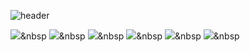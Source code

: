 ![header](https://capsule-render.vercel.app/api?type=waving&color=ff9933&height=300&section=header&text=Mandarine%20Punch&fontSize=90&fontColor=ffffff)

<img src="https://img.shields.io/badge/Java-027396?style=flat-square&logo=Java&logoColor=white"/>&nbsp 
<img src="https://img.shields.io/badge/JavaScript-F7DF1E?style=flat-square&logo=JavaScript&logoColor=black"/>&nbsp 
<img src="https://img.shields.io/badge/HTML-E34F26?style=flat-square&logo=HTML5&logoColor=white"/>&nbsp 
<img src="https://img.shields.io/badge/CSS-1572B6?style=flat-square&logo=CSS3&logoColor=white"/>&nbsp 
<img src="https://img.shields.io/badge/SpringBoot-6DB33F?style=flat-square&logo=SpringBoot&logoColor=white"/>&nbsp
<img src="https://img.shields.io/badge/Oracle-F80000?style=flat-square&logo=Oracle&logoColor=white"/>&nbsp
